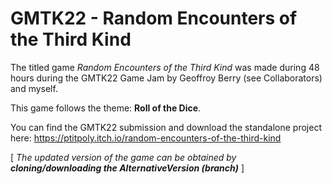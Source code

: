 # GMTK22 - Random Encounters of the Third Kind

The titled game <i>Random Encounters of the Third Kind</i> was made during 48 hours during the GMTK22 Game Jam by Geoffroy Berry (see Collaborators) and myself.

This game follows the theme: <b>Roll of the Dice</b>.

You can find the GMTK22 submission and download the standalone project here: https://ptitpoly.itch.io/random-encounters-of-the-third-kind

[ <i>The updated version of the game can be obtained by <b>cloning/downloading the AlternativeVersion (branch)</b></i> ]
